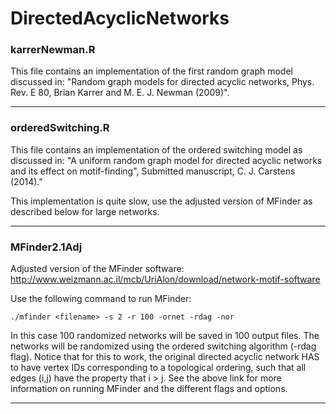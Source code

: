 DirectedAcyclicNetworks
=======================

### karrerNewman.R

This file contains an implementation of the first random graph model discussed in: "Random graph models for directed acyclic networks, Phys. Rev. E 80, Brian Karrer and M. E. J. Newman (2009)". 

***********************
### orderedSwitching.R 

This file contains an implementation of the ordered switching model as discussed in: "A uniform random graph model for directed acyclic networks and its effect on motif-finding", Submitted manuscript, C. J. Carstens (2014)."

This implementation is quite slow, use the adjusted version of MFinder as described below for large networks.

***********************
### MFinder2.1Adj

Adjusted version of the MFinder software: http://www.weizmann.ac.il/mcb/UriAlon/download/network-motif-software

Use the following command to run MFinder: 

````
./mfinder <filename> -s 2 -r 100 -ornet -rdag -nor 
````

In this case 100 randomized networks will be saved in 100 output files. The networks will be randomized using the ordered switching algorithm (-rdag flag). Notice that for this to work, the original directed acyclic network HAS to have vertex IDs corresponding to a topological ordering, such that all edges (i,j) have the property that i > j. See the above link for more information on running MFinder and the different flags and options. 

***********************

